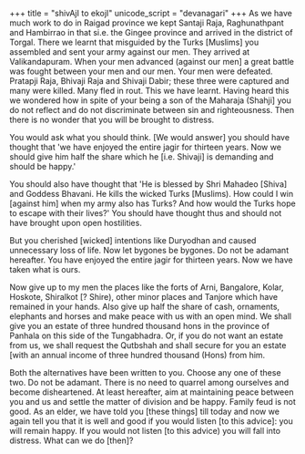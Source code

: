 +++
title = "shivAjI to ekojI"
unicode_script = "devanagari"
+++
As we have much work to do in Raigad province we kept Santaji Raja, Raghunathpant and Hambirrao in that si.e. the Gingee province and arrived in the district of Torgal. There we learnt that misguided by the Turks [Muslims] you assembled and sent your army against our men. They arrived at Valikandapuram. When your men advanced (against our men] a great battle was fought between your men and our men. Your men were defeated. Pratapji Raja, Bhivaji Raja and Shivaji Dabir; these three were captured and many were killed. Many fled in rout. This we have learnt. Having heard this we wondered how in spite of your being a son of the Maharaja (Shahji] you do not reflect and do not discriminate between sin and righteousness. Then there is no wonder that you will be brought to distress. 

You would ask what you should think. [We would answer] you should have thought that 'we have enjoyed the entire jagir for thirteen years. Now we should give him half the share which he [i.e. Shivaji] is demanding and should be happy.' 

You should also have thought that 'He is blessed by Shri Mahadeo [Shiva] and Goddess Bhavani. He kills the wicked Turks [Muslims). How could I win [against him] when my army also has Turks? And how would the Turks hope to escape with their lives?' You should have thought thus and should not have brought upon open hostilities. 

But you cherished [wicked] intentions like Duryodhan and caused unnecessary loss of life. Now let bygones be bygones. Do not be adamant hereafter. You have enjoyed the entire jagir for thirteen years. Now we have taken what is ours. 

Now give up to my men the places like the forts of Arni, Bangalore, Kolar, Hoskote, Shiralkot [? Shire), other minor places and Tanjore which have remained in your hands. Also give up half the share of cash, ornaments, elephants and horses and make peace with us with an open mind. We shall give you an estate of three hundred thousand hons in the province of Panhala on this side of the Tungabhadra. Or, if you do not want an estate from us, we shall request the Qutbshah and shall secure for you an estate [with an annual income of three hundred thousand (Hons) from him. 

Both the alternatives have been written to you. Choose any one of these two. Do not be adamant. There is no need to quarrel among ourselves and become disheartened. At least hereafter, aim at maintaining peace between you and us and settle the matter of division and be happy. Family feud is not good. As an elder, we have told you [these things] till today and now we again tell you that it is well and good if you would listen [to this advice]: you will remain happy. If you would not listen [to this advice) you will fall into distress. What can we do [then]?